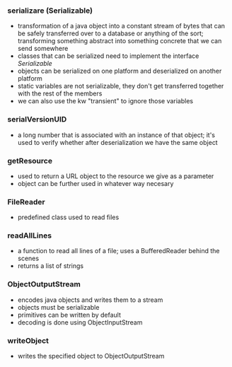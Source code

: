 ### serializare (Serializable)
- transformation of a java object into a constant stream of bytes that can be safely transferred
over to a database or anything of the sort; transforming something abstract into something concrete that we can send somewhere
- classes that can be serialized need to implement the interface *Serializable*
- objects can be serialized on one platform and deserialized on another platform
- static variables are not serializable, they don't get transferred together with the rest of the members
- we can also use the kw "transient" to ignore those variables
### serialVersionUID
- a long number that is associated with an instance of that object; it's used to verify whether after deserialization we have the same object

### getResource
- used to return a URL object to the resource we give as a parameter
- object can be further used in whatever way necesary

### FileReader
- predefined class used to read files
### readAllLines
- a function to read all lines of a file; uses a BufferedReader behind the scenes
- returns a list of strings

 

### ObjectOutputStream
- encodes java objects and writes them to a stream
- objects must be serializable
- primitives can be written by default
- decoding is done using ObjectInputStream

### writeObject
- writes the specified object to ObjectOutputStream
